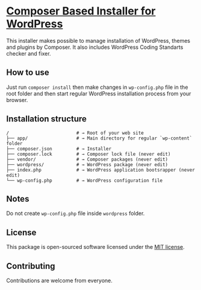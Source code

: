 # [Composer Based Installer for WordPress](https://github.com/turkeryildirim/wordpress-installer)

This installer makes possible to manage installation of WordPress, themes and plugins by Composer. It also includes WordPress Coding Standarts checker and fixer.

## How to use

Just run `composer install` then make changes in `wp-config.php` file in the root folder and then start regular WordPress installation process from your browser.

## Installation structure

```shell
/                         # → Root of your web site
├── app/                  # → Main directory for regular `wp-content` folder
├── composer.json         # → Installer
├── composer.lock         # → Composer lock file (never edit)
├── vendor/               # → Composer packages (never edit) 
├── wordpress/            # → WordPress package (never edit) 
├── index.php             # → WordPress application bootsrapper (never edit) 
└── wp-config.php         # → WordPress configuration file
```

## Notes
Do not create `wp-config.php` file inside `wordpress` folder.

## License
This package is open-sourced software licensed under the [MIT license](http://opensource.org/licenses/MIT).

## Contributing

Contributions are welcome from everyone.

